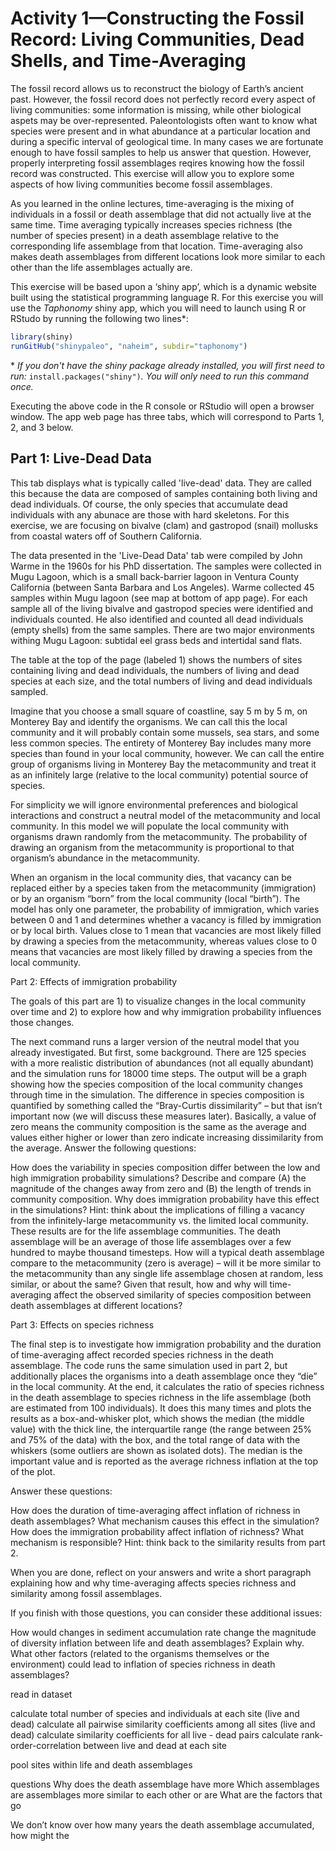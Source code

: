 # Activity 1—Constructing the Fossil Record: Living Communities, Dead Shells, and Time-Averaging

The fossil record allows us to reconstruct the biology of Earth’s ancient past. However, the fossil record does not perfectly record every aspect of living communities: some information is missing, while other biological aspets may be over-represented. Paleontologists often want to know what species were present and in what abundance at a particular location and during a specific interval of geological time. In many cases we are fortunate enough to have fossil samples to help us answer that question. However, properly interpreting fossil assemblages reqires knowing how the fossil record was constructed. This exercise will allow you to explore some aspects of how living communities become fossil assemblages.

As you learned in the online lectures, time-averaging is the mixing of individuals in a fossil or death assemblage that did not actually live at the same time. Time averaging  typically increases species richness (the number of species present) in a death assemblage relative to the corresponding life assemblage from that location. Time-averaging also makes death assemblages from different locations look more similar to each other than the life assemblages actually are.

This exercise will be based upon a ‘shiny app’, which is a dynamic website built using the statistical programming language R. For this exercise you will use the *Taphonomy* shiny app, which you will need to launch using R or RStudo by running the following two lines\*:

```` r
library(shiny)
runGitHub("shinypaleo", "naheim", subdir="taphonomy")

````

\* *If you don't have the shiny package already installed, you will first need to run:* ``install.packages("shiny")``*. You will only need to run this command once.*

Executing the above code in the R console or RStudio will open a browser window. The app web page has three tabs, which will correspond to Parts 1, 2, and 3 below.


## Part 1: Live-Dead Data

This tab displays what is typically called 'live-dead' data. They are called this because the data are composed of samples containing both living and dead individuals. Of course, the only species that accumulate dead individuals with any abunace are those with hard skeletons. For this exercise, we are focusing on bivalve (clam) and gastropod (snail) mollusks from coastal waters off of Southern California.

The data presented in the 'Live-Dead Data' tab were compiled by John Warme in the 1960s for his PhD dissertation. The samples were collected in Mugu Lagoon, which is a small back-barrier lagoon in Ventura County California (between Santa Barbara and Los Angeles). Warme collected 45 samples within Mugu lagoon (see map at bottom of app page). For each sample all of the living bivalve and gastropod species were identified and individuals counted. He also identified and counted all dead individuals (empty shells) from the same samples. There are two major environments withing Mugu Lagoon: subtidal eel grass beds and intertidal sand flats. 

The table at the top of the page (labeled 1) shows the numbers of sites containing living and dead individuals, the numbers of living and dead species at each size, and the total numbers of living and dead individuals sampled.



Imagine that you choose a small square of coastline, say 5 m by 5 m, on Monterey Bay and identify the organisms. We can call this the local community and it will probably contain some mussels, sea stars, and some less common species. The entirety of Monterey Bay includes many more species than found in your local community, however. We can call the entire group of organisms living in Monterey Bay the metacommunity and treat it as an infinitely large (relative to the local community) potential source of species.

For simplicity we will ignore environmental preferences and biological interactions and construct a neutral model of the metacommunity and local community. In this model we will populate the local community with organisms drawn randomly from the metacommunity. The probability of drawing an organism from the metacommunity is proportional to that organism’s abundance in the metacommunity.

When an organism in the local community dies, that vacancy can be replaced either by a species taken from the metacommunity (immigration) or by an organism “born” from the local community (local “birth”). The model has only one parameter, the probability of immigration, which varies between 0 and 1 and determines whether a vacancy is filled by immigration or by local birth. Values close to 1 mean that vacancies are most likely filled by drawing a species from the metacommunity, whereas values close to 0 means that vacancies are most likely filled by drawing a species from the local community.

Part 2: Effects of immigration probability

The goals of this part are 1) to visualize changes in the local community over time and 2) to explore how and why immigration probability influences those changes.

The next command runs a larger version of the neutral model that you already investigated. But first, some background. There are 125 species with a more realistic distribution of abundances (not all equally abundant) and the simulation runs for 18000 time steps. The output will be a graph showing how the species composition of the local community changes through time in the simulation. The difference in species composition is quantified by something called the “Bray-Curtis dissimilarity” – but that isn’t important now (we will discuss these measures later). Basically, a value of zero means the community composition is the same as the average and values either higher or lower than zero indicate increasing dissimilarity from the average.
Answer the following questions:

How does the variability in species composition differ between the low and high immigration probability simulations? Describe and compare (A) the magnitude of the changes away from zero and (B) the length of trends in community composition.
Why does immigration probability have this effect in the simulations? Hint: think about the implications of filling a vacancy from the infinitely-large metacommunity vs. the limited local community.
These results are for the life assemblage communities. The death assemblage will be an average of those life assemblages over a few hundred to maybe thousand timesteps. How will a typical death assemblage compare to the metacommunity (zero is average) – will it be more similar to the metacommunity than any single life assemblage chosen at random, less similar, or about the same?
Given that result, how and why will time-averaging affect the observed similarity of species composition between death assemblages at different locations?

Part 3: Effects on species richness

The final step is to investigate how immigration probability and the duration of time-averaging affect recorded species richness in the death assemblage. The code runs the same simulation used in part 2, but additionally places the organisms into a death assemblage once they “die” in the local community. At the end, it calculates the ratio of species richness in the death assemblage to species richness in the life assemblage (both are estimated from 100 individuals). It does this many times and plots the results as a box-and-whisker plot, which shows the median (the middle value) with the thick line, the interquartile range (the range between 25% and 75% of the data) with the box, and the total range of data with the whiskers (some outliers are shown as isolated dots). The median is the important value and is reported as the average richness inflation at the top of the plot.

Answer these questions:

How does the duration of time-averaging affect inflation of richness in death assemblages? What mechanism causes this effect in the simulation?
How does the immigration probability affect inflation of richness? What mechanism is responsible? Hint: think back to the similarity results from part 2.


When you are done, reflect on your answers and write a short paragraph explaining how and why time-averaging affects species richness and similarity among fossil assemblages.


If you finish with those questions, you can consider these additional issues:

How would changes in sediment accumulation rate change the magnitude of diversity inflation between life and death assemblages? Explain why.
What other factors (related to the organisms themselves or the environment) could lead to inflation of species richness in death assemblages?

read in dataset

calculate total number of species and individuals at each site (live and dead)
calculate all pairwise similarity coefficients among all sites (live and dead)
calculate similarity coefficients for all live - dead pairs
calculate rank-order-correlation between live and dead at each site

pool sites within life and death assemblages


questions
Why does the death assemblage have more 
Which assemblages are  assemblages more similar to each other or are
What are the factors that go 

We don’t know over how many years the death assemblage accumulated, how might the
